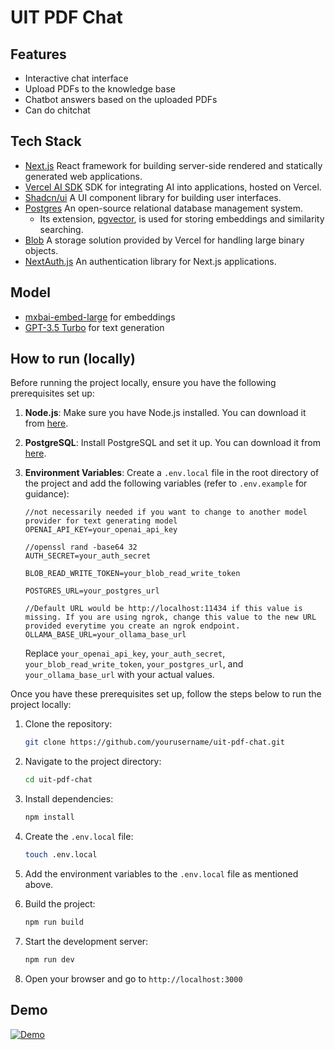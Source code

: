 # UIT PDF Chat

## Features

- Interactive chat interface
- Upload PDFs to the knowledge base
- Chatbot answers based on the uploaded PDFs
- Can do chitchat

## Tech Stack

- [Next.js](https://nextjs.org) React framework for building server-side rendered and statically generated web applications.
- [Vercel AI SDK](https://sdk.vercel.ai/docs) SDK for integrating AI into applications, hosted on Vercel.
- [Shadcn/ui](https://ui.shadcn.com) A UI component library for building user interfaces.
- [Postgres](https://www.postgresql.org) An open-source relational database management system.
  - Its extension, [pgvector](https://github.com/pgvector/pgvector), is used for storing embeddings and similarity searching.
- [Blob](https://vercel.com/docs/storage/vercel-blob) A storage solution provided by Vercel for handling large binary objects.
- [NextAuth.js](https://github.com/nextauthjs/next-auth) An authentication library for Next.js applications.

## Model

- [mxbai-embed-large](https://ollama.com/library/mxbai-embed-large) for embeddings
- [GPT-3.5 Turbo](https://platform.openai.com/docs/models#gpt-3-5-turbo) for text generation

## How to run (locally)

Before running the project locally, ensure you have the following prerequisites set up:

1. **Node.js**: Make sure you have Node.js installed. You can download it from [here](https://nodejs.org/).

2. **PostgreSQL**: Install PostgreSQL and set it up. You can download it from [here](https://www.postgresql.org/download/).

3. **Environment Variables**: Create a `.env.local` file in the root directory of the project and add the following variables (refer to `.env.example` for guidance):

   ```env
   //not necessarily needed if you want to change to another model provider for text generating model
   OPENAI_API_KEY=your_openai_api_key

   //openssl rand -base64 32
   AUTH_SECRET=your_auth_secret

   BLOB_READ_WRITE_TOKEN=your_blob_read_write_token

   POSTGRES_URL=your_postgres_url

   //Default URL would be http://localhost:11434 if this value is missing. If you are using ngrok, change this value to the new URL provided everytime you create an ngrok endpoint.
   OLLAMA_BASE_URL=your_ollama_base_url
   ```

   Replace `your_openai_api_key`, `your_auth_secret`, `your_blob_read_write_token`, `your_postgres_url`, and `your_ollama_base_url` with your actual values.

Once you have these prerequisites set up, follow the steps below to run the project locally:

1. Clone the repository:
   ```bash
   git clone https://github.com/yourusername/uit-pdf-chat.git
   ```
2. Navigate to the project directory:
   ```bash
   cd uit-pdf-chat
   ```
3. Install dependencies:
   ```bash
   npm install
   ```
4. Create the `.env.local` file:
   ```bash
   touch .env.local
   ```
5. Add the environment variables to the `.env.local` file as mentioned above.

6. Build the project:

   ```bash
   npm run build
   ```

7. Start the development server:
   ```bash
   npm run dev
   ```
8. Open your browser and go to `http://localhost:3000`

## Demo
[![Demo](https://markdown-videos-api.jorgenkh.no/url?url=https%3A%2F%2Fwww.youtube.com%2Fwatch%3Fv%3D9_rforZjJSI)](https://www.youtube.com/watch?v=9_rforZjJSI)

